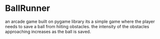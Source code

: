 # BallRunner
an arcade game built on pygame library
 its a simple game where the player needs to save a ball from hiiting obstacles. the intensity of the obstacles approaching increases as the ball is saved.
